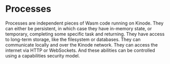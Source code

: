 # Processes

Processes are independent pieces of Wasm code running on Kinode.
They can either be persistent, in which case they have in-memory state, or temporary, completing some specific task and returning.
They have access to long-term storage, like the filesystem or databases.
They can communicate locally and over the Kinode network.
They can access the internet via HTTP or WebSockets.
And these abilities can be controlled using a capabilities security model.

